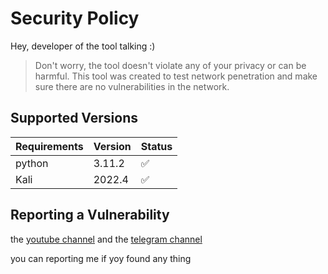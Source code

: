 # Security Policy
Hey, developer of the tool talking :) 
> Don't worry, the tool doesn't violate any of your privacy or can be harmful. This tool was created to test network penetration and make sure there are no vulnerabilities in the network.

## Supported Versions

| Requirements   | Version            | Status             |
| -------------- | ------------------ | ------------------ |
| python         | 3.11.2             | :white_check_mark: |
| Kali           | 2022.4             | :white_check_mark: |



## Reporting a Vulnerability

the <a href="https://www.youtube.com/@eblis-tools">youtube channel</a> and the
<a href="https://t.me/EBLISTOOLScommunity">telegram channel</a>
<p>you can reporting me if yoy found any thing</p>
